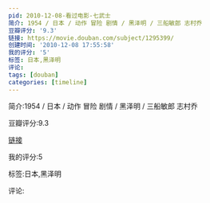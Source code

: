 ```yaml
---
pid: 2010-12-08-看过电影-七武士
简介: 1954 / 日本 / 动作 冒险 剧情 / 黑泽明 / 三船敏郎 志村乔
豆瓣评分: '9.3'
链接: https://movie.douban.com/subject/1295399/
创建时间: '2010-12-08 17:55:58'
我的评分: '5'
标签: 日本,黑泽明
评论:
tags: [douban]
categories: [timeline]
---
```

简介:1954 / 日本 / 动作 冒险 剧情 / 黑泽明 / 三船敏郎 志村乔

豆瓣评分:9.3

[链接](https://movie.douban.com/subject/1295399/)

我的评分:5

标签:日本,黑泽明

评论:

